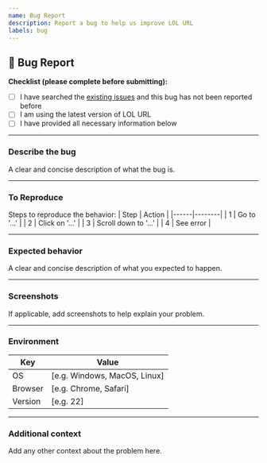 ```yaml
---
name: Bug Report
description: Report a bug to help us improve LOL URL
labels: bug
---
```


## 🐞 Bug Report

**Checklist (please complete before submitting):**
- [ ] I have searched the [existing issues](https://github.com/Rohit-Dnath/LOL-URL/issues) and this bug has not been reported before
- [ ] I am using the latest version of LOL URL
- [ ] I have provided all necessary information below

---

### Describe the bug
A clear and concise description of what the bug is.

---

### To Reproduce
Steps to reproduce the behavior:
| Step | Action |
|------|--------|
| 1    | Go to '...' |
| 2    | Click on '...' |
| 3    | Scroll down to '...' |
| 4    | See error |

---

### Expected behavior
A clear and concise description of what you expected to happen.

---

### Screenshots
If applicable, add screenshots to help explain your problem.

---

### Environment
| Key      | Value                |
|----------|----------------------|
| OS       | [e.g. Windows, MacOS, Linux] |
| Browser  | [e.g. Chrome, Safari] |
| Version  | [e.g. 22]            |

---

### Additional context
Add any other context about the problem here.
